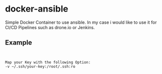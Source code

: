 # docker-ansible

Simple Docker Container to use ansible. In my case i would like to use it for CI/CD Pipelines such as drone.io or Jenkins.

## Example

```docker run --rm -v /tmp/example-playbook:/ansible:ro marcvorwerk/docker-ansible:latest ansible-playbook hello_world.yaml´´´


Map your Key with the following Option:
-v ~/.ssh/your-key:/root/.ssh:ro
